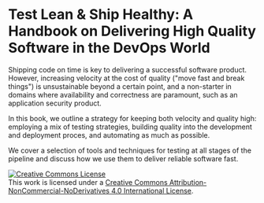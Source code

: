 
# Test Lean & Ship Healthy: A Handbook on Delivering High Quality Software in the DevOps World

Shipping code on time is key to delivering a successful software product. However, increasing velocity at the cost of quality ("move fast and break things") is unsustainable beyond a certain point, and a non-starter in domains where availability and correctness are paramount, such as an application security product.

In this book, we outline a strategy for keeping both velocity and quality high: employing a mix of testing strategies, building quality into the development and deployment proces, and automating as much as possible.

We cover a selection of tools and techniques for testing at all stages of the pipeline and discuss how we use them to deliver reliable software fast.

<a rel="license" href="http://creativecommons.org/licenses/by-nc-nd/4.0/"><img alt="Creative Commons License" style="border-width:0" src="https://i.creativecommons.org/l/by-nc-nd/4.0/88x31.png" /></a><br />This work is licensed under a <a rel="license" href="http://creativecommons.org/licenses/by-nc-nd/4.0/">Creative Commons Attribution-NonCommercial-NoDerivatives 4.0 International License</a>.
